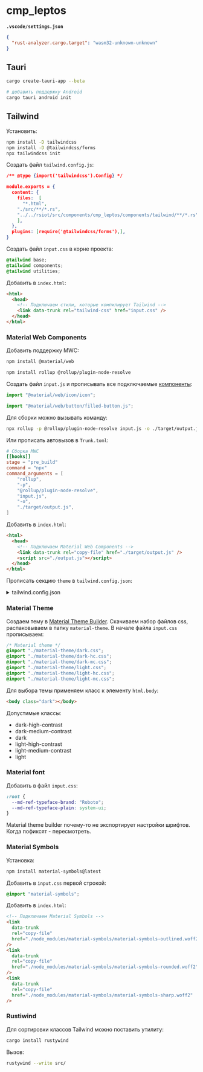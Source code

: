 # cmp_leptos

**`.vscode/settings.json`**

```json
{
  "rust-analyzer.cargo.target": "wasm32-unknown-unknown"
}
```

## Tauri

```bash
cargo create-tauri-app --beta

# добавить поддержку Android
cargo tauri android init
```

## Tailwind

Установить:

```bash
npm install -D tailwindcss
npm install -D @tailwindcss/forms
npx tailwindcss init
```

Создать файл `tailwind.config.js`:

```json
/** @type {import('tailwindcss').Config} */

module.exports = {
  content: {
    files:  [
      "*.html",
    "./src/**/*.rs",
    "../../rsiot/src/components/cmp_leptos/components/tailwind/**/*.rs"
    ],
  },
  plugins: [require('@tailwindcss/forms'),],
}
```

Создать файл `input.css` в корне проекта:

```css
@tailwind base;
@tailwind components;
@tailwind utilities;
```

Добавить в `index.html`:

```html
<html>
  <head>
    <!-- Подключаем стили, которые компилирует Tailwind -->
    <link data-trunk rel="tailwind-css" href="input.css" />
  </head>
</html>
```

### Material Web Components

Добавить поддержку MWC:

```bash
npm install @material/web
```

```bash
npm install rollup @rollup/plugin-node-resolve
```

Создать файл `input.js` и прописывать все подключаемые [компоненты](https://material-web.dev):

```js
import "@material/web/icon/icon";

import "@material/web/button/filled-button.js";
```

Для сборки можно вызывать команду:

```bash
npx rollup -p @rollup/plugin-node-resolve input.js -o ./target/output.js
```

Или прописать автовызов в `Trunk.toml`:

```toml
# Сборка MWC
[[hooks]]
stage = "pre_build"
command = "npx"
command_arguments = [
    "rollup",
    "-p",
    "@rollup/plugin-node-resolve",
    "input.js",
    "-o",
    "./target/output.js",
]
```

Добавить в `index.html`:

```html
<html>
  <head>
    <!-- Подключаем Material Web Components -->
    <link data-trunk rel="copy-file" href="./target/output.js" />
    <script src="./output.js"></script>
  </head>
</html>
```

Прописать секцию `theme` в `tailwind.config.json`:

<details>
<summary> tailwind.config.json </summary>

```json
module.exports = {
  content: {
    files:  [...],
  },
  plugins: [...],
  theme: {
    extend: {
      colors: {
        primary: "var(--md-sys-color-primary)",
        "surface-tint": "var(--md-sys-color-surface-tint)",
        "on-primary": "var(--md-sys-color-on-primary)",
        "primary-container": "var(--md-sys-color-primary-container)",
        "on-primary-container": "var(--md-sys-color-on-primary-container)",
        secondary: "var(--md-sys-color-secondary)",
        "on-secondary": "var(--md-sys-color-on-secondary)",
        "secondary-container": "var(--md-sys-color-secondary-container)",
        "on-secondary-container": "var(--md-sys-color-on-secondary-container)",
        tertiary: "var(--md-sys-color-tertiary)",
        "on-tertiary": "var(--md-sys-color-on-tertiary)",
        "tertiary-container": "var(--md-sys-color-tertiary-container)",
        "on-tertiary-container": "var(--md-sys-color-on-tertiary-container)",
        error: "var(--md-sys-color-error)",
        "on-error": "var(--md-sys-color-on-error)",
        "error-container": "var(--md-sys-color-error-container)",
        "on-error-container": "var(--md-sys-color-on-error-container)",
        background: "var(--md-sys-color-background)",
        "on-background": "var(--md-sys-color-on-background)",
        surface: "var(--md-sys-color-surface)",
        "on-surface": "var(--md-sys-color-on-surface)",
        "surface-variant": "var(--md-sys-color-surface-variant)",
        "on-surface-variant": "var(--md-sys-color-on-surface-variant)",
        outline: "var(--md-sys-color-outline)",
        "outline-variant": "var(--md-sys-color-outline-variant)",
        shadow: "var(--md-sys-color-shadow)",
        scrim: "var(--md-sys-color-scrim)",
        "inverse-surface": "var(--md-sys-color-inverse-surface)",
        "inverse-on-surface": "var(--md-sys-color-inverse-on-surface)",
        "inverse-primary": "var(--md-sys-color-inverse-primary)",
        "primary-fixed": "var(--md-sys-color-primary-fixed)",
        "on-primary-fixed": "var(--md-sys-color-on-primary-fixed)",
        "primary-fixed-dim": "var(--md-sys-color-primary-fixed-dim)",
        "on-primary-fixed-variant":
          "var(--md-sys-color-on-primary-fixed-variant)",
        "secondary-fixed": "var(--md-sys-color-secondary-fixed)",
        "on-secondary-fixed": "var(--md-sys-color-on-secondary-fixed)",
        "secondary-fixed-dim": "var(--md-sys-color-secondary-fixed-dim)",
        "on-secondary-fixed-variant":
          "var(--md-sys-color-on-secondary-fixed-variant)",
        "tertiary-fixed": "var(--md-sys-color-tertiary-fixed)",
        "on-tertiary-fixed": "var(--md-sys-color-on-tertiary-fixed)",
        "tertiary-fixed-dim": "var(--md-sys-color-tertiary-fixed-dim)",
        "on-tertiary-fixed-variant":
          "var(--md-sys-color-on-tertiary-fixed-variant)",
        "surface-dim": "var(--md-sys-color-surface-dim)",
        "surface-bright": "var(--md-sys-color-surface-bright)",
        "surface-container-lowest":
          "var(--md-sys-color-surface-container-lowest)",
        "surface-container-low": "var(--md-sys-color-surface-container-low)",
        "surface-container": "var(--md-sys-color-surface-container)",
        "surface-container-high": "var(--md-sys-color-surface-container-high)",
        "surface-container-highest":
          "var(--md-sys-color-surface-container-highest)",
        "custom-color1-color": "var(--md-extended-color-custom-color1-color)",
        "custom-color1-on-color":
          "var(--md-extended-color-custom-color1-on-color)",
        "custom-color1-color-container":
          "var(--md-extended-color-custom-color1-color-container)",
        "custom-color1-on-color-container":
          "var(--md-extended-color-custom-color1-on-color-container)",
        "custom-color2-color": "var(--md-extended-color-custom-color2-color)",
        "custom-color2-on-color":
          "var(--md-extended-color-custom-color2-on-color)",
        "custom-color2-color-container":
          "var(--md-extended-color-custom-color2-color-container)",
        "custom-color2-on-color-container":
          "var(--md-extended-color-custom-color2-on-color-container)",
        "custom-color3-color": "var(--md-extended-color-custom-color3-color)",
        "custom-color3-on-color":
          "var(--md-extended-color-custom-color3-on-color)",
        "custom-color3-color-container":
          "var(--md-extended-color-custom-color3-color-container)",
        "color3-on-color-container":
          "var(--md-extended-color-custom-color3-on-color-container)",
      },
    },
  },
}
```

</details>

### Material Theme

Создаем тему в [Material Theme Builder](https://material-foundation.github.io/material-theme-builder/).
Скачиваем набор файлов css, распаковываем в папку `material-theme`. В начале файла `input.css` прописываем:

```css
/* Material theme */
@import "./material-theme/dark.css";
@import "./material-theme/dark-hc.css";
@import "./material-theme/dark-mc.css";
@import "./material-theme/light.css";
@import "./material-theme/light-hc.css";
@import "./material-theme/light-mc.css";
```

Для выбора темы применяем класс к элементу `html.body`:

```html
<body class="dark"></body>
```

Допустимые классы:

- dark-high-contrast
- dark-medium-contrast
- dark
- light-high-contrast
- light-medium-contrast
- light

### Material font

Добавить в файл `input.css`:

```css
:root {
  --md-ref-typeface-brand: "Roboto";
  --md-ref-typeface-plain: system-ui;
}
```

Material theme builder почему-то не экспортирует настройки шрифтов. Когда пофиксят - пересмотреть.

### Material Symbols

Установка:

```bash
npm install material-symbols@latest
```

Добавить в `input.css` первой строкой:

```css
@import "material-symbols";
```

Добавить в `index.html`:

```html
<!-- Подключаем Material Symbols -->
<link
  data-trunk
  rel="copy-file"
  href="./node_modules/material-symbols/material-symbols-outlined.woff2"
/>
<link
  data-trunk
  rel="copy-file"
  href="./node_modules/material-symbols/material-symbols-rounded.woff2"
/>
<link
  data-trunk
  rel="copy-file"
  href="./node_modules/material-symbols/material-symbols-sharp.woff2"
/>
```

### Rustiwind

Для сортировки классов Tailwind можно поставить утилиту:

```bash
cargo install rustywind
```

Вызов:

```bash
rustywind --write src/
```
